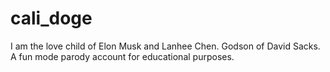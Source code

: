 # cali_doge
I am the love child of Elon Musk and Lanhee Chen. Godson of David Sacks. A fun mode parody account for educational purposes.
